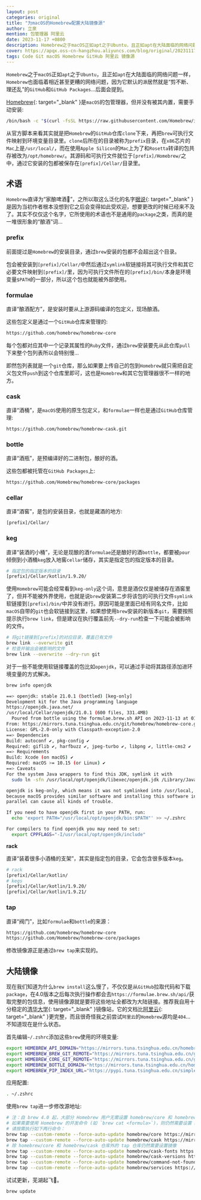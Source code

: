 ```yaml
---
layout: post
categories: original
title: "为macOS的Homebrew配置大陆镜像源"
author: 立泉
mention: 包管理器 阿里云
date: 2023-11-17 +0800
description: Homebrew之于macOS正如apt之于Ubuntu，且正如apt在大陆面临的网络问题一样，Homebrew也面临着相近甚至更糟的网络问题，因为它默认的源居然就是“剪不断、理还乱”的GitHub和GitHub Packages...
cover: https://apqx.oss-cn-hangzhou.aliyuncs.com/blog/original/20231117/homebrew_social_cardcard_thumb.jpg
tags: Code Git macOS Homebrew GitHub 阿里云 镜像源
---
```


`Homebrew`之于`macOS`正如`apt`之于`Ubuntu`，且正如`apt`在大陆面临的网络问题一样，`Homebrew`也面临着相近甚至更糟的网络问题，因为它默认的`源`居然就是“剪不断、理还乱”的`GitHub`和`GitHub Packages`...后面会提到。

[Homebrew](https://brew.sh){: target="_blank" }是`macOS`的包管理器，但并没有被其内置，需要手动安装:

```sh
/bin/bash -c "$(curl -fsSL https://raw.githubusercontent.com/Homebrew/install/HEAD/install.sh)"
```

从官方脚本来看其实就是把`Homebrew`的`GitHub`仓库`clone`下来，再把`brew`可执行文件映射到环境变量目录里。`clone`后所在的目录被称为`prefix`目录，在`x86`芯片的`Mac`上是`/usr/local/`，而在使用`Apple Silicon`的`Mac`上为了和`Rosetta`转译的包共存被改为`/opt/homebrew/`。其源码和可执行文件就位于`[prefix]/Homebrew/`之中，通过它安装的包都被保存在`[prefix]/Cellar/`目录里。

## 术语

`Homebrew`直译为“家酿啤酒🍺”，之所以取这么泛化的名字[据说](https://docs.brew.sh/FAQ#homebrew-is-a-poor-name-its-too-generic-why-was-it-chosen){: target="_blank" }是因为当初作者根本没想到它之后会变得如此受欢迎，想要更改的时候已经来不及了。其实不仅仅这个名字，它所使用的术语也不是通用的`package`之类，而真的是一堆很形象的“酿酒”词...

### prefix

前面提过是`Homebrew`的安装目录，通过`brew`安装的包都不会超出这个目录。

包会被安装到`[prefix]/Cellar/`中然后通过`symlink`软链接将其可执行文件和其它必要文件映射到`[prefix]/`里，因为可执行文件所在的`[prefix]/bin/`本身是环境变量`$PATH`的一部分，所以这个包也就能被外部使用。

### formulae

直译“酿酒配方”，是安装时要从上游源码编译的包定义，现场酿酒。

这些包定义是通过一个`GitHub`仓库来管理的:

```sh
https://github.com/homebrew/homebrew-core
```

每个包都对应其中一个记录其属性的`Ruby`文件，通过`brew`安装要先从此仓库`pull`下来整个包列表所以会特别慢...

即然包列表就是一个`git`仓库，那么如果要上传自己的包到`Homebrew`就只需把自定义包文件`push`到这个仓库里即可，这也是`Homebrew`和其它包管理器很不一样的地方。

### cask

直译“酒桶”，是`macOS`使用的原生包定义，和`formulae`一样也是通过`GitHub`仓库管理:

```sh
https://github.com/homebrew/homebrew-cask.git
```

### bottle

直译“酒瓶”，是预编译好的二进制包，酿好的酒。

这些包都被托管在`GitHub Packages`上:

```sh
https://github.com/Homebrew/homebrew-core/packages
```

### cellar

直译“酒窖”，是包的安装目录，也就是藏酒的地方:

```sh
[prefix]/Cellar/
```

### keg

直译“装酒的小桶”，无论是现酿的酒`formulae`还是酿好的酒`bottle`，都要被`pour`倾倒到小酒桶`keg`放入地窖`cellar`储存，其实是指定包的指定版本的目录。

```sh
# 指定包的指定版本的目录
[prefix]/Cellar/kotlin/1.9.20/
```

使用`Homebrew`可能会经常看到`keg-only`这个词，意思是酒仅仅是被储存在酒窖里了，但并不能被外界使用，也就是说`brew`安装第二步将该包的可执行文件`symlink`软链接到`[prefix]/bin/`中并没有进行。原因可能是里面已经有同名文件，比如`macOS`自带的`git`也会软链接到这里，如果想使用`brew`安装的新版本`git`，需要按照提示执行`brew link`，但是建议在执行覆盖前先`--dry-run`检查一下可能会被影响的文件。

```sh
# 将git链接到[prefix]的对应目录，覆盖已有文件
brew link --overwrite git
# 检查并输出会被影响的文件
brew link --overwrite --dry-run git
```

对于一些不能使用软链接覆盖的包比如`openjdk`，可以通过手动将其路径添加进环境变量的方式解决。

```sh
brew info openjdk

==> openjdk: stable 21.0.1 (bottled) [keg-only]
Development kit for the Java programming language
https://openjdk.java.net/
/usr/local/Cellar/openjdk/21.0.1 (600 files, 331.4MB)
  Poured from bottle using the formulae.brew.sh API on 2023-11-13 at 01:24:39
From: https://mirrors.tuna.tsinghua.edu.cn/git/homebrew/homebrew-core.git/Formula/o/openjdk.rb
License: GPL-2.0-only with Classpath-exception-2.0
==> Dependencies
Build: autoconf ✔, pkg-config ✔
Required: giflib ✔, harfbuzz ✔, jpeg-turbo ✔, libpng ✔, little-cms2 ✔
==> Requirements
Build: Xcode (on macOS) ✔
Required: macOS >= 10.15 (or Linux) ✔
==> Caveats
For the system Java wrappers to find this JDK, symlink it with
  sudo ln -sfn /usr/local/opt/openjdk/libexec/openjdk.jdk /Library/Java/JavaVirtualMachines/openjdk.jdk

openjdk is keg-only, which means it was not symlinked into /usr/local,
because macOS provides similar software and installing this software in
parallel can cause all kinds of trouble.

If you need to have openjdk first in your PATH, run:
  echo 'export PATH="/usr/local/opt/openjdk/bin:$PATH"' >> ~/.zshrc

For compilers to find openjdk you may need to set:
  export CPPFLAGS="-I/usr/local/opt/openjdk/include"
```

**rack**

直译“装着很多小酒桶的支架”，其实是指定包的目录，它会包含很多版本`keg`。

```sh
# rack
[prefix]/Cellar/kotlin/
# kegs
[prefix]/Cellar/kotlin/1.9.20/
[prefix]/Cellar/kotlin/1.9.21/
```

### tap

直译“阀门”，比如`formulae`和`bottle`的来源：

```sh
https://github.com/homebrew/homebrew-core
https://github.com/Homebrew/homebrew-core/packages
```

修改镜像源正是通过`brew tap`来实现的。

## 大陆镜像

现在我们知道为什么`brew install`这么慢了，不仅仅是从`GitHub`拉取代码和下载`package`，在4.0版本之后每次执行操作都会去`https://formulae.brew.sh/api/`获取完整的包信息，使用镜像源就是要将这些地址全都改为大陆链接。推荐我自用十分稳定的[清华大学](https://mirrors.tuna.tsinghua.edu.cn/help/homebrew/){: target="_blank" }镜像站，它的文档比[阿里云](https://developer.aliyun.com/mirror/homebrew){: target="_blank" }更完整，而且很奇怪我之前尝试`阿里云`的`Homebrew`源均是`404`...不知道现在是什么状态。

首先编辑`~/.zshrc`添加这些`brew`使用的环境变量:

```sh
export HOMEBREW_API_DOMAIN="https://mirrors.tuna.tsinghua.edu.cn/homebrew-bottles/api"
export HOMEBREW_BREW_GIT_REMOTE="https://mirrors.tuna.tsinghua.edu.cn/git/homebrew/brew.git"
export HOMEBREW_CORE_GIT_REMOTE="https://mirrors.tuna.tsinghua.edu.cn/git/homebrew/homebrew-core.git"
export HOMEBREW_BOTTLE_DOMAIN="https://mirrors.tuna.tsinghua.edu.cn/homebrew-bottles"
export HOMEBREW_PIP_INDEX_URL="https://pypi.tuna.tsinghua.edu.cn/simple"
```

应用配置:

```sh
. ~/.zshrc
```

使用`brew tap`进一步修改源地址:

```sh
# 注：自 brew 4.0 起，大部分 Homebrew 用户无需设置 homebrew/core 和 homebrew/cask 镜像，只需设置 HOMEBREW_API_DOMAIN 即可。
# 如果需要使用 Homebrew 的开发命令 (如 `brew cat <formula>`)，则仍然需要设置 homebrew/core 和 homebrew/cask 镜像。
# 请按需执行如下两行命令：
brew tap --custom-remote --force-auto-update homebrew/core https://mirrors.tuna.tsinghua.edu.cn/git/homebrew/homebrew-core.git
brew tap --custom-remote --force-auto-update homebrew/cask https://mirrors.tuna.tsinghua.edu.cn/git/homebrew/homebrew-cask.git
# 除 homebrew/core 和 homebrew/cask 仓库外的 tap 仓库仍然需要设置镜像
brew tap --custom-remote --force-auto-update homebrew/cask-fonts https://mirrors.tuna.tsinghua.edu.cn/git/homebrew/homebrew-cask-fonts.git
brew tap --custom-remote --force-auto-update homebrew/cask-versions https://mirrors.tuna.tsinghua.edu.cn/git/homebrew/homebrew-cask-versions.git
brew tap --custom-remote --force-auto-update homebrew/command-not-found https://mirrors.tuna.tsinghua.edu.cn/git/homebrew/homebrew-command-not-found.git
brew tap --custom-remote --force-auto-update homebrew/services https://mirrors.tuna.tsinghua.edu.cn/git/homebrew/homebrew-services.git
```

试试更新，芜湖起飞🚀。

```sh
brew update
```